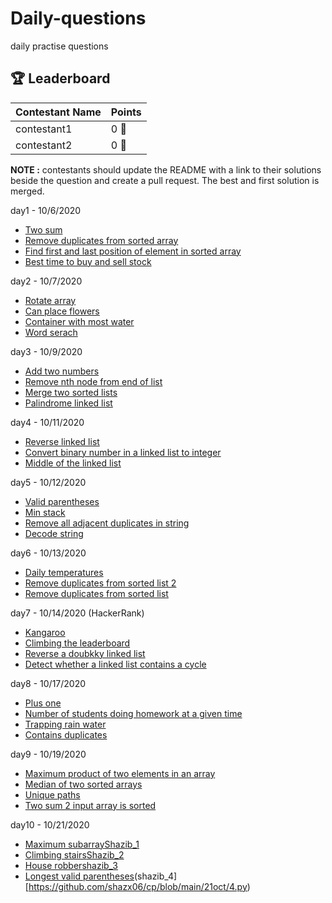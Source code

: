 # Daily-questions

daily practise questions

[//]: # "This section should only be updated by the owners of the organization."

## 🏆 Leaderboard

| Contestant Name | Points |
| --------------- | ------ |
| contestant1     | 0 🏅   |
| contestant2     | 0 🏅   |

**NOTE :** contestants should update the README with a link to their solutions beside the question and create a pull request. The best and first solution is merged.

day1 - 10/6/2020

- [Two sum](https://leetcode.com/problems/two-sum/)
- [Remove duplicates from sorted array](https://leetcode.com/problems/remove-duplicates-from-sorted-array/)
- [Find first and last position of element in sorted array](https://leetcode.com/problems/find-first-and-last-position-of-element-in-sorted-array/)
- [Best time to buy and sell stock](https://leetcode.com/problems/best-time-to-buy-and-sell-stock/)

day2 - 10/7/2020

- [Rotate array](https://leetcode.com/problems/rotate-array/)
- [Can place flowers](https://leetcode.com/problems/can-place-flowers/)
- [Container with most water](https://leetcode.com/problems/container-with-most-water/)
- [Word serach](https://leetcode.com/problems/word-search/)

day3 - 10/9/2020

- [Add two numbers](https://leetcode.com/problems/add-two-numbers/)
- [Remove nth node from end of list](https://leetcode.com/problems/remove-nth-node-from-end-of-list/)
- [Merge two sorted lists](https://leetcode.com/problems/merge-two-sorted-lists/)
- [Palindrome linked list](https://leetcode.com/problems/palindrome-linked-list/)

day4 - 10/11/2020

- [Reverse linked list](https://leetcode.com/problems/reverse-linked-list/)
- [Convert binary number in a linked list to integer](https://leetcode.com/problems/convert-binary-number-in-a-linked-list-to-integer/)
- [Middle of the linked list](https://leetcode.com/problems/middle-of-the-linked-list/)

day5 - 10/12/2020

- [Valid parentheses](https://leetcode.com/problems/valid-parentheses/)
- [Min stack](https://leetcode.com/problems/min-stack/)
- [Remove all adjacent duplicates in string](https://leetcode.com/problems/remove-all-adjacent-duplicates-in-string/)
- [Decode string](https://leetcode.com/problems/decode-string/)

day6 - 10/13/2020

- [Daily temperatures](https://leetcode.com/problems/daily-temperatures/)
- [Remove duplicates from sorted list 2](https://leetcode.com/problems/remove-duplicates-from-sorted-list-ii/)
- [Remove duplicates from sorted list](https://leetcode.com/problems/remove-duplicates-from-sorted-list/)

day7 - 10/14/2020 (HackerRank)

- [Kangaroo](https://www.hackerrank.com/challenges/kangaroo/problem)
- [Climbing the leaderboard](https://www.hackerrank.com/challenges/climbing-the-leaderboard/problem)
- [Reverse a doubkky linked list](https://www.hackerrank.com/challenges/reverse-a-doubly-linked-list/problem)
- [Detect whether a linked list contains a cycle](https://www.hackerrank.com/challenges/detect-whether-a-linked-list-contains-a-cycle/problem)

day8 - 10/17/2020

- [Plus one](https://leetcode.com/problems/plus-one/)
- [Number of students doing homework at a given time](https://leetcode.com/problems/number-of-students-doing-homework-at-a-given-time/)
- [Trapping rain water](https://leetcode.com/problems/trapping-rain-water)
- [Contains duplicates](https://leetcode.com/problems/contains-duplicate)

day9 - 10/19/2020

- [Maximum product of two elements in an array](https://leetcode.com/problems/maximum-product-of-two-elements-in-an-array)
- [Median of two sorted arrays](https://leetcode.com/problems/median-of-two-sorted-arrays/)
- [Unique paths](https://leetcode.com/problems/unique-paths/)
- [Two sum 2 input array is sorted](https://leetcode.com/problems/two-sum-ii-input-array-is-sorted/)

day10 - 10/21/2020

- [Maximum subarray](https://leetcode.com/problems/maximum-subarray/)[Shazib_1](https://github.com/shazx06/cp/blob/main/21oct/1.py)
- [Climbing stairs](https://leetcode.com/problems/climbing-stairs/)[Shazib_2](https://github.com/shazx06/cp/blob/main/21oct/2.py)
- [House robber](https://leetcode.com/problems/house-robber/)[shazib_3](https://github.com/shazx06/cp/blob/main/21oct/3.py)
- [Longest valid parentheses](https://leetcode.com/problems/longest-valid-parentheses/)(shazib_4][https://github.com/shazx06/cp/blob/main/21oct/4.py)

